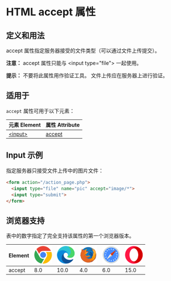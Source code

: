 HTML accept 属性
===

## 定义和用法

accept 属性指定服务器接受的文件类型（可以通过文件上传提交）。

**注意：** accept 属性只能与 \<input type="file"> 一起使用。

**提示：** 不要将此属性用作验证工具。 文件上传应在服务器上进行验证。

## 适用于

`accept` 属性可用于以下元素：

| 元素 Element | 属性 Attribute |
| ----- | ----- |
| [\<input>](../tags/input.md) | [accept](../tags/input_accept.md) |
<!--rehype:style=width: 100%; display: inline-table;-->

## Input 示例

指定服务器只接受文件上传中的图片文件：

```html idoc:preview:iframe
<form action="/action_page.php">
  <input type="file" name="pic" accept="image/*">
  <input type="submit">
</form>
```

## 浏览器支持

表中的数字指定了完全支持该属性的第一个浏览器版本。

| Element | ![chrome][1] | ![edge][2] | ![firefox][3] | ![safari][4] | ![opera][5] |
| ------- | --- | --- | --- | --- | --- |
| accept    | 8.0 | 10.0 | 4.0 | 6.0 | 15.0 |
<!--rehype:style=width: 100%; display: inline-table;-->


[1]: ../assets/chrome.svg
[2]: ../assets/edge.svg
[3]: ../assets/firefox.svg
[4]: ../assets/safari.svg
[5]: ../assets/opera.svg
